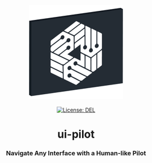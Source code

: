 <p align="center">
    <a target="_blank" href="https://uipilot.plurid.com">
        <img src="https://raw.githubusercontent.com/plurid/ui-pilot/master/about/identity/ui-pilot-logo.png" height="250px">
    </a>
    <br />
    <br />
    <a target="_blank" href="https://github.com/plurid/ui-pilot/blob/master/LICENSE">
        <img src="https://img.shields.io/badge/license-DEL-blue.svg?colorB=1380C3&style=for-the-badge" alt="License: DEL">
    </a>
</p>



<h1 align="center">
    ui-pilot
</h1>


<h3 align="center">
    Navigate Any Interface with a Human-like Pilot
</h3>
